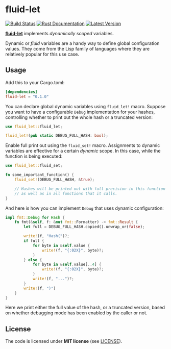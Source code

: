 fluid-let
=========

[![Build Status](https://github.com/ilammy/fluid-let/workflows/Main%20workflow/badge.svg)](https://github.com/ilammy/fluid-let/actions)
[![Rust Documentation](https://docs.rs/fluid-let/badge.svg)](https://docs.rs/fluid-let)
[![Latest Version](https://img.shields.io/crates/v/fluid-let.svg)](https://crates.io/crates/fluid-let)

[**fluid-let**](https://crates.io/crates/fluid-let) implements _dynamically scoped_ variables.

Dynamic or _fluid_ variables are a handy way to define global configuration values.
They come from the Lisp family of languages where they are relatively popular for this use case.

## Usage

Add this to your Cargo.toml:

```toml
[dependencies]
fluid-let = "0.1.0"
```

You can declare global dynamic variables using `fluid_let!` macro.
Suppose you want to have a configurable `Debug` implementation for your hashes,
controlling whether to print out the whole hash or a truncated version:

```rust
use fluid_let::fluid_let;

fluid_let!(pub static DEBUG_FULL_HASH: bool);
```

Enable full print out using the `fluid_set!` macro.
Assignments to dynamic variables are effective for a certain _dynamic_ scope.
In this case, while the function is being executed:

```rust
use fluid_let::fluid_set;

fn some_important_function() {
    fluid_set!(DEBUG_FULL_HASH, &true);

    // Hashes will be printed out with full precision in this function
    // as well as in all functions that it calls.
}
```

And here is how you can implement `Debug` that uses dynamic configuration:

```rust
impl fmt::Debug for Hash {
    fn fmt(&self, f: &mut fmt::Formatter) -> fmt::Result {
        let full = DEBUG_FULL_HASH.copied().unwrap_or(false);

        write!(f, "Hash(")?;
        if full {
            for byte in &self.value {
                write!(f, "{:02X}", byte)?;
            }
        } else {
            for byte in &self.value[..4] {
                write!(f, "{:02X}", byte)?;
            }
            write!(f, "...")?;
        }
        write!(f, ")")
    }
}
```

Here we print either the full value of the hash, or a truncated version,
based on whether debugging mode has been enabled by the caller or not.

## License

The code is licensed under **MIT license** (see [LICENSE](LICENSE)).
